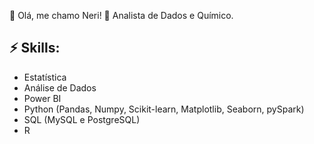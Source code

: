 👋 Olá, me chamo Neri! 🔬 Analista de Dados e Químico.

## ⚡ Skills:
- Estatística
- Análise de Dados
- Power BI
- Python (Pandas, Numpy, Scikit-learn, Matplotlib, Seaborn, pySpark)
- SQL (MySQL e PostgreSQL)
- R

